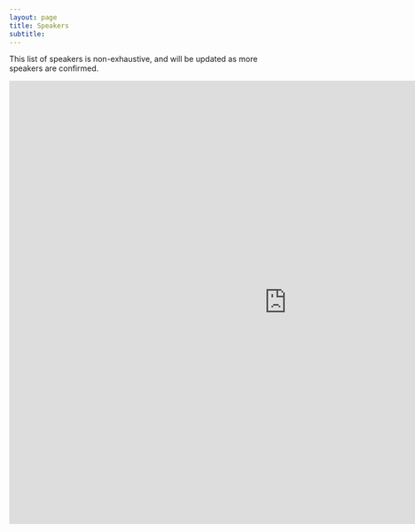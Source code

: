 ```yaml
---
layout: page
title: Speakers 
subtitle: 
---
```


This list of speakers is non-exhaustive, and will be updated as more speakers are confirmed.
<iframe src="https://cdn.rawgit.com/ashv-sandbox/ashv-sandbox.github.io/dcbfd82a/speakers.html" frameborder="0" allowfullscreen width="1000" height="800" align="left"></iframe>
